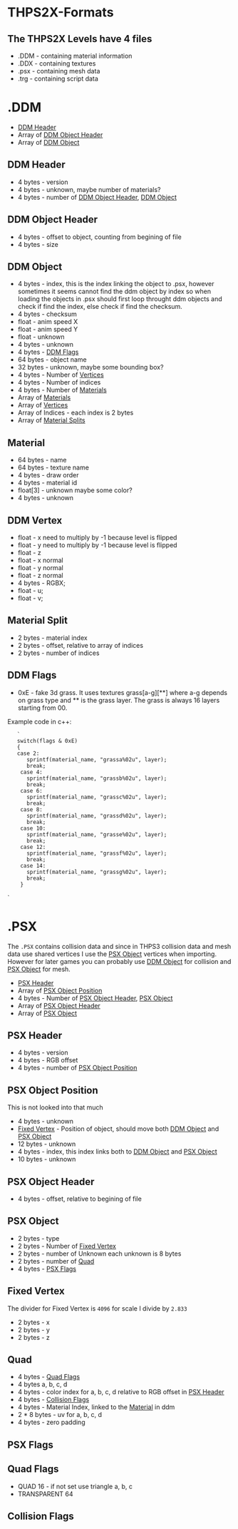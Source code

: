 # THPS2X-Formats

## The THPS2X Levels have 4 files
* .DDM - containing material information
* .DDX - containing textures
* .psx - containing mesh data
* .trg - containing script data


# .DDM
* [DDM Header](#ddm-header)
* Array of [DDM Object Header](#ddm-object-header)
* Array of [DDM Object](#ddm-object)

## DDM Header

* 4 bytes - version
* 4 bytes - unknown, maybe number of materials?
* 4 bytes - number of [DDM Object Header](#ddm-object-header), [DDM Object](#ddm-object)

## DDM Object Header
* 4 bytes - offset to object, counting from begining of file
* 4 bytes - size



## DDM Object
* 4 bytes - index, this is the index linking the object to .psx, however sometimes it seems cannot find the ddm object by index so when loading the objects in .psx should first loop throught ddm objects and check if find the index, else check if find the checksum.
* 4 bytes - checksum
* float - anim speed X
* float - anim speed Y
* float - unknown
* 4 bytes - unknown
* 4 bytes - [DDM Flags](#ddm-flags)
* 64 bytes - object name
* 32 bytes - unknown, maybe some bounding box?
* 4 bytes - Number of [Vertices](#ddm-vertex)
* 4 bytes - Number of indices
* 4 bytes - Number of [Materials](#material)
* Array of [Materials](#material)
* Array of [Vertices](#ddm-vertex)
* Array of Indices - each index is 2 bytes
* Array of [Material Splits](#material-split)

## Material
* 64 bytes - name
* 64 bytes - texture name
* 4 bytes - draw order
* 4 bytes - material id
* float[3] - unknown maybe some color?
* 4 bytes - unknown

## DDM Vertex
* float - x need to multiply by -1 because level is flipped
* float - y need to multiply by -1 because level is flipped
* float - z
* float - x normal
* float - y normal
* float - z normal
* 4 bytes - RGBX;
* float - u;
* float - v;

## Material Split
* 2 bytes - material index
* 2 bytes - offset, relative to array of indices
* 2 bytes - number of indices

## DDM Flags
* 0xE - fake 3d grass. It uses textures grass[a-g][**] where a-g depends on grass type and ** is the grass layer.
The grass is always 16 layers starting from 00.

Example code in c++:

       `
       switch(flags & 0xE)
       {
       case 2:
          sprintf(material_name, "grassa%02u", layer);
          break;
        case 4:
          sprintf(material_name, "grassb%02u", layer);
          break;
        case 6:
          sprintf(material_name, "grassc%02u", layer);
          break;
        case 8:
          sprintf(material_name, "grassd%02u", layer);
          break;
        case 10:
          sprintf(material_name, "grasse%02u", layer);
          break;
        case 12:
          sprintf(material_name, "grassf%02u", layer);
          break;
        case 14:
          sprintf(material_name, "grassg%02u", layer);
          break;
        }
`
          







# .PSX
The `.PSX` contains collision data and since in THPS3 collision data and mesh data use shared vertices I use the [PSX Object](#psx-object) vertices when importing.
However for later games you can probably use [DDM Object](#ddm-object) for collision and [PSX Object](#psx-object) for mesh.
* [PSX Header](#psx-header)
* Array of [PSX Object Position](#psx-object-position)
* 4 bytes - Number of [PSX Object Header](#psx-object-header), [PSX Object](#psx-object)
* Array of [PSX Object Header](#psx-object-header)
* Array of [PSX Object](#psx-object)


## PSX Header
* 4 bytes - version
* 4 bytes - RGB offset
* 4 bytes - number of [PSX Object Position](#psx-object-position)

## PSX Object Position
This is not looked into that much
* 4 bytes - unknown
* [Fixed Vertex](#fixed-vertex) - Position of object, should move both [DDM Object](#ddm-object) and [PSX Object](#psx-object)
* 12 bytes - unknown
* 4 bytes - index, this index links both to [DDM Object](#ddm-object) and [PSX Object](#psx-object)
* 10 bytes - unknown

## PSX Object Header
* 4 bytes - offset, relative to begining of file

## PSX Object
* 2 bytes - type
* 2 bytes - Number of [Fixed Vertex](#fixed-vertex)
* 2 bytes - number of Unknown each unknown is 8 bytes
* 2 bytes - number of [Quad](#quad)
* 4 bytes - [PSX Flags](#psx-flags)



## Fixed Vertex
The divider for Fixed Vertex is `4096` for scale I divide by `2.833`
* 2 bytes - x 
* 2 bytes - y
* 2 bytes - z


## Quad
* 4 bytes - [Quad Flags](#quad-flags)
* 4 bytes a, b, c, d
* 4 bytes - color index for a, b, c, d relative to RGB offset in [PSX Header](#psx-header)
* 4 bytes - [Collision Flags](#collision-flags)
* 4 bytes - Material Index, linked to the [Material](#material) in ddm
* 2 * 8 bytes - uv for a, b, c, d
* 4 bytes - zero padding

## PSX Flags

## Quad Flags
* QUAD 16 - if not set use triangle a, b, c
* TRANSPARENT 64
## Collision Flags

